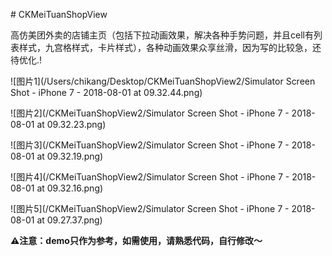 \# CKMeiTuanShopView

高仿美团外卖的店铺主页（包括下拉动画效果，解决各种手势问题，并且cell有列表样式，九宫格样式，卡片样式），各种动画效果众享丝滑，因为写的比较急，还待优化.!



![图片1](/Users/chikang/Desktop/CKMeiTuanShopView2/Simulator Screen Shot - iPhone 7 - 2018-08-01 at 09.32.44.png)



![图片2](/CKMeiTuanShopView2/Simulator Screen Shot - iPhone 7 - 2018-08-01 at 09.32.23.png)

![图片3](/CKMeiTuanShopView2/Simulator Screen Shot - iPhone 7 - 2018-08-01 at 09.32.19.png)

![图片4](/CKMeiTuanShopView2/Simulator Screen Shot - iPhone 7 - 2018-08-01 at 09.32.16.png)

![图片5](/CKMeiTuanShopView2/Simulator Screen Shot - iPhone 7 - 2018-08-01 at 09.27.37.png)



**⚠️注意：demo只作为参考，如需使用，请熟悉代码，自行修改～**

